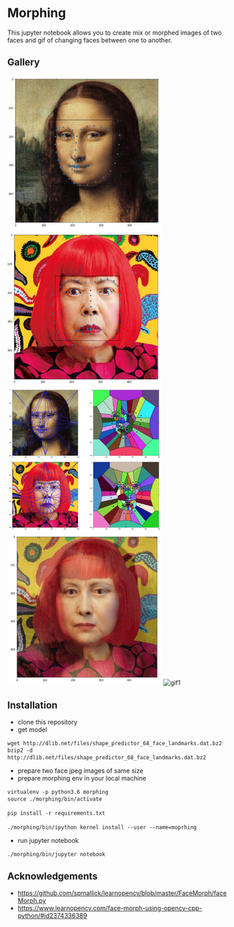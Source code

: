 # Morphing
This jupyter notebook allows you to create mix or morphed images of two faces and gif of changing faces between one to another.

## Gallery
<img src="https://github.com/YutaMiyake/morphing/blob/master/screenshots/la_joconde_facial_features.png" width="350px"><img src="https://github.com/YutaMiyake/morphing/blob/master/screenshots/yayoi_kusama_facial_features.png" width="350px">
<img src="https://github.com/YutaMiyake/morphing/blob/master/screenshots/triangles.png" width="350px">
<img src="https://github.com/YutaMiyake/morphing/blob/master/screenshots/mix.png" width="350px">
![gif1](https://github.com/YutaMiyake/morphing/blob/master/videos/result.gif)

## Installation
- clone this repository
- get model
```
wget http://dlib.net/files/shape_predictor_68_face_landmarks.dat.bz2
bzip2 -d http://dlib.net/files/shape_predictor_68_face_landmarks.dat.bz2
```
- prepare two face jpeg images of same size
- prepare morphing env in your local machine
```
virtualenv -p python3.6 morphing
source ./morphing/bin/activate

pip install -r requirements.txt

./morphing/bin/ipython kernel install --user --name=moprhing
```
- run jupyter notebook
```
./morphing/bin/jupyter notebook
```

## Acknowledgements
- https://github.com/spmallick/learnopencv/blob/master/FaceMorph/faceMorph.py
- https://www.learnopencv.com/face-morph-using-opencv-cpp-python/#id2374336389
